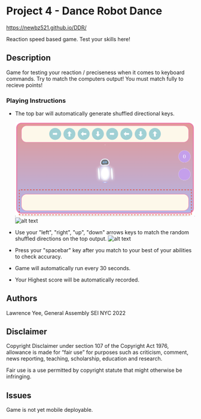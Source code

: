 # Project 4 - Dance Robot Dance

https://newbz521.github.io/DDR/

Reaction speed based game. Test your skills here!

## Description

Game for testing your reaction / preciseness when it comes to keyboard commands. Try to match the computers output! You must match fully to recieve points!

### Playing Instructions

- The top bar will automatically generate shuffled directional keys.

  ![alt text](gameBlock.png)
  ![alt text](https://sites.google.com/site/introductiontokeyboardingcmpld/_/rsrc/1330626419719/home/parts-of-the-keyboard/cursor-control-keys/arrow-keys/Arrows.png)

- Use your "left", "right", "up", "down" arrows keys to match the random shuffled directions on the top output.
  ![alt text](https://sites.google.com/site/introductiontokeyboardingcmpld/_/rsrc/1330375656697/home/space-bar/SpaceBar.png)
- Press your "spacebar" key after you match to your best of your abilities to check accuracy.
- Game will automatically run every 30 seconds.
- Your Highest score will be automatically recorded.

## Authors

Lawrence Yee, General Assembly SEI NYC 2022

## Disclaimer

Copyright Disclaimer under section 107 of the Copyright Act 1976, allowance is made for “fair use” for purposes such as criticism, comment, news reporting, teaching, scholarship, education and research.

Fair use is a use permitted by copyright statute that might otherwise be infringing.

## Issues

Game is not yet mobile deployable.
